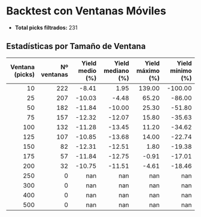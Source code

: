 # Backtest con Ventanas Móviles

- **Total picks filtrados:** 231

## Estadísticas por Tamaño de Ventana

| Ventana (picks) | Nº ventanas | Yield medio (%) | Yield mediano (%) | Yield máximo (%) | Yield mínimo (%) |
|---------------:|------------:|----------------:|------------------:|-----------------:|-----------------:|
|              10 |          222 |           -8.41 |              1.95 |          139.00 |         -100.00 |
|              25 |          207 |          -10.03 |             -4.48 |           65.20 |          -86.00 |
|              50 |          182 |          -11.84 |            -10.00 |           25.30 |          -51.80 |
|              75 |          157 |          -12.32 |            -12.07 |           15.80 |          -35.63 |
|             100 |          132 |          -11.28 |            -13.45 |           11.20 |          -34.62 |
|             125 |          107 |          -10.85 |            -13.68 |           14.00 |          -22.74 |
|             150 |           82 |          -12.31 |            -12.51 |            1.80 |          -19.38 |
|             175 |           57 |          -11.84 |            -12.75 |           -0.91 |          -17.01 |
|             200 |           32 |          -10.75 |            -11.51 |           -4.61 |          -18.46 |
|             250 |            0 |             nan |               nan |             nan |             nan |
|             300 |            0 |             nan |               nan |             nan |             nan |
|             400 |            0 |             nan |               nan |             nan |             nan |
|             500 |            0 |             nan |               nan |             nan |             nan |